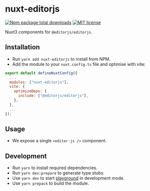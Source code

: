 
# nuxt-editorjs
[![Npm package total downloads](https://badgen.net/npm/dt/nuxt-editorjs)](https://npmjs.com/package/nuxt-editorjs)
[![MIT license](https://img.shields.io/badge/License-MIT-blue.svg)](https://lbesson.mit-license.org/)

Nuxt3 components for `@editorjs/editorjs`.

## Installation

- Run `yarn add nuxt-editorjs` to install from NPM.
- Add the module to your `nuxt.config.ts` file and optimise with vite:

```javascript
export default defineNuxtConfig({
  ...
  modules: ["nuxt-editorjs"],
  vite: {
    optimizeDeps: {
      include: ["@editorjs/editorjs"],
    },
  },
  ...
});
```

## Usage

- We expose a single `<editor-js />` component.

## Development

- Run `yarn` to install required dependencies.
- Run `yarn dev:prepare` to generate type stubs.
- Use `yarn dev` to start [playground](./playground) in development mode.
- Use `yarn prepack` to build the module.
